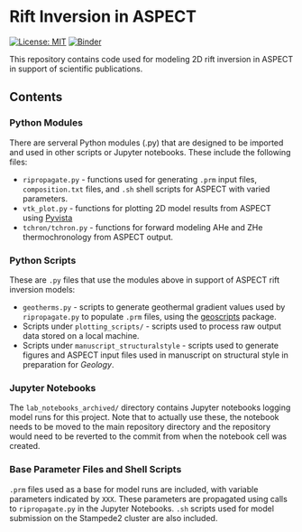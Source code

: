 # Rift Inversion in ASPECT

[![License: MIT](https://img.shields.io/badge/License-MIT-yellow.svg)](https://opensource.org/licenses/MIT)
[![Binder](https://mybinder.org/badge_logo.svg)](https://mybinder.org/v2/gh/dyvasey/riftinversion/HEAD)

This repository contains code used for modeling 2D rift inversion in ASPECT in support of scientific publications.

## Contents

### Python Modules
There are serveral Python modules (.py) that are designed to be imported and used in other scripts or Jupyter notebooks. These include the following files:

* `ripropagate.py` - functions used for generating `.prm` input files, `composition.txt` files, and `.sh` shell scripts for ASPECT with varied parameters.
* `vtk_plot.py` - functions for plotting 2D model results from ASPECT using [Pyvista](https://github.com/pyvista/pyvista)
* `tchron/tchron.py` - functions for forward modeling AHe and ZHe thermochronology from ASPECT output. 

### Python Scripts
These are `.py` files that use the modules above in support of ASPECT rift inversion models:

* `geotherms.py`  - scripts to generate geothermal gradient values used by `ripropagate.py` to populate `.prm` files, using the [geoscripts](https://github.com/dyvasey/geoscripts]) package.
* Scripts under `plotting_scripts/` - scripts used to process raw output data stored on a local machine.
* Scripts under `manuscript_structuralstyle` - scripts used to generate figures and ASPECT input files used in manuscript on structural style in preparation for _Geology_.

### Jupyter Notebooks
The `lab_notebooks_archived/` directory contains Jupyter notebooks logging model runs for this project. Note that to actually use these, the notebook needs to be moved to the main repository directory and the repository would need to be reverted to the commit from when the notebook cell was created.

### Base Parameter Files and Shell Scripts
`.prm` files used as a base for model runs are included, with variable parameters indicated by `XXX`. These parameters are propagated using calls to `ripropagate.py` in the Jupyter Notebooks. `.sh` scripts used for model submission on the Stampede2 cluster are also included.


